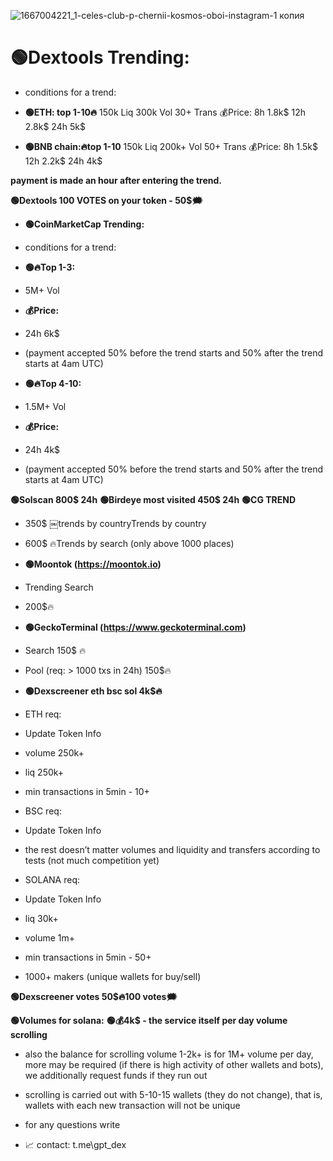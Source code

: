 
![1667004221_1-celes-club-p-chernii-kosmos-oboi-instagram-1 копия](https://github.com/turbor1/Dexscreener-Trending/assets/155108454/795ddc18-a805-4a01-9bbc-555dffec763b)


# 🟢Dextools Trending: 
- conditions for a trend:
- **🟢ETH: top 1-10🔥**
  150k Liq 
 300k Vol
  30+ Trans
  💰Price: 
  8h 1.8k$
  12h 2.8k$
 24h 5k$

- **🟢BNB chain:🔥top 1-10**
  150k Liq
  200k+ Vol
  50+ Trans
  💰Price:
  8h 1.5k$
  12h 2.2k$
  24h 4k$ 

**payment is made an hour after entering the trend.**

**🟢Dextools 100 VOTES on your token - 50$🗯**

- **🟢CoinMarketCap Trending:**
- conditions for a trend:

- **🟢🔥Top 1-3:** 
- 5M+ Vol
- **💰Price:**
- 24h 6k$
- (payment accepted 50% before the trend starts and 50% after the trend starts at 4am UTC)
- **🟢🔥Top 4-10:**
- 1.5M+ Vol
- **💰Price:**
- 24h 4k$
- (payment accepted 50% before the trend starts and 50% after the trend starts at 4am UTC)

**🟢Solscan 800$ 24h**
**🟢Birdeye most visited 450$ 24h**
**🟢CG TREND**
- 350$ ￼trends by countryTrends by country
- 600$ 🔥Trends by search (only above 1000 places)
- **🟢Moontok (https://moontok.io)**
- Trending Search
- 200$🔥
- **🟢GeckoTerminal (https://www.geckoterminal.com)**
- Search 150$ 🔥
- Pool (req: > 1000 txs in 24h) 150$🔥

- **🟢Dexscreener eth bsc sol 4k$🔥**
- ETH req:
- Update Token Info
- volume 250k+
- liq 250k+
- min transactions in 5min - 10+

- BSC req:
- Update Token Info
- the rest doesn’t matter volumes and liquidity and transfers according to tests (not much competition yet)

- SOLANA req:
- Update Token Info
- liq 30k+
- volume 1m+
- min transactions in 5min - 50+
- 1000+ makers (unique wallets for buy/sell)

**🟢Dexscreener votes 50$🔥100 votes🗯**

**🟢Volumes for solana:**
**🟢💰4k$ - the service itself per day volume scrolling**

- also the balance for scrolling volume 1-2k+ is for 1M+ volume per day, more may be required (if there is high activity of other wallets and bots), we additionally request funds if they run out

- scrolling is carried out with 5-10-15 wallets (they do not change), that is, wallets with each new transaction will not be unique


- for any questions write

- 📈 contact: t.me\gpt_dex
